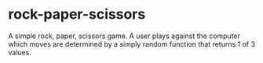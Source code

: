 # rock-paper-scissors
A simple rock, paper, scissors game. A user plays against the computer which moves are determined by a simply random function that returns 1 of 3 values. 



